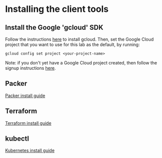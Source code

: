 # Installing the client tools

## Install the Google 'gcloud' SDK

Follow the instructions [here](https://cloud.google.com/sdk/) to install gcloud.
Then, set the Google Cloud project that you want to use for this lab as the default, by running:

```
gcloud config set project <your-project-name>
```

Note: if you don't yet have a Google Cloud project created, then follow the signup
instructions [here](https://cloud.google.com/compute/docs/signup).

## Packer

[Packer install guide](https://packer.io/docs/installation.html)


## Terraform

[Terraform install guide](https://www.terraform.io/intro/getting-started/install.html)


## kubectl

[Kubernetes install guide](https://github.com/GoogleCloudPlatform/kubernetes/releases/tag/v0.17.1)
